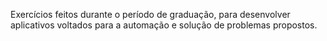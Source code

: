 Exercícios feitos durante o período de graduação, para desenvolver aplicativos voltados para a automação e solução de problemas propostos.
